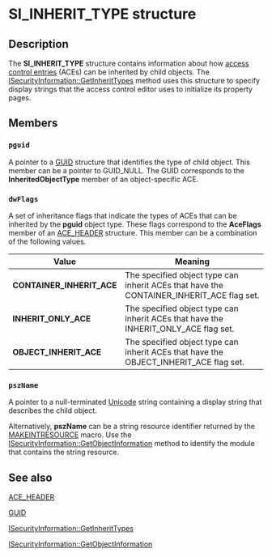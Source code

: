 # SI_INHERIT_TYPE structure

## Description

The **SI_INHERIT_TYPE** structure contains information about how [access control entries](https://learn.microsoft.com/windows/desktop/SecGloss/a-gly) (ACEs) can be inherited by child objects. The
[ISecurityInformation::GetInheritTypes](https://learn.microsoft.com/windows/desktop/api/aclui/nf-aclui-isecurityinformation-getinherittypes) method uses this structure to specify display strings that the access control editor uses to initialize its property pages.

## Members

### `pguid`

A pointer to a
[GUID](https://learn.microsoft.com/windows/win32/api/guiddef/ns-guiddef-guid) structure that identifies the type of child object. This member can be a pointer to GUID_NULL. The GUID corresponds to the **InheritedObjectType** member of an object-specific ACE.

### `dwFlags`

A set of inheritance flags that indicate the types of ACEs that can be inherited by the **pguid** object type. These flags correspond to the **AceFlags** member of an
[ACE_HEADER](https://learn.microsoft.com/windows/desktop/api/winnt/ns-winnt-ace_header) structure. This member can be a combination of the following values.

| Value | Meaning |
| --- | --- |
| **CONTAINER_INHERIT_ACE** | The specified object type can inherit ACEs that have the CONTAINER_INHERIT_ACE flag set. |
| **INHERIT_ONLY_ACE** | The specified object type can inherit ACEs that have the INHERIT_ONLY_ACE flag set. |
| **OBJECT_INHERIT_ACE** | The specified object type can inherit ACEs that have the OBJECT_INHERIT_ACE flag set. |

### `pszName`

A pointer to a null-terminated [Unicode](https://learn.microsoft.com/windows/desktop/SecGloss/u-gly) string containing a display string that describes the child object.

Alternatively, **pszName** can be a string resource identifier returned by the
[MAKEINTRESOURCE](https://learn.microsoft.com/windows/desktop/api/winuser/nf-winuser-makeintresourcea) macro. Use the
[ISecurityInformation::GetObjectInformation](https://learn.microsoft.com/windows/desktop/api/aclui/nf-aclui-isecurityinformation-getobjectinformation) method to identify the module that contains the string resource.

## See also

[ACE_HEADER](https://learn.microsoft.com/windows/desktop/api/winnt/ns-winnt-ace_header)

[GUID](https://learn.microsoft.com/windows/win32/api/guiddef/ns-guiddef-guid)

[ISecurityInformation::GetInheritTypes](https://learn.microsoft.com/windows/desktop/api/aclui/nf-aclui-isecurityinformation-getinherittypes)

[ISecurityInformation::GetObjectInformation](https://learn.microsoft.com/windows/desktop/api/aclui/nf-aclui-isecurityinformation-getobjectinformation)